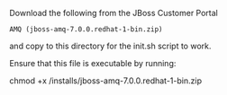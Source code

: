 Download the following from the JBoss Customer Portal

    AMQ (jboss-amq-7.0.0.redhat-1-bin.zip)

and copy to this directory for the init.sh script to work.

Ensure that this file is executable by running:

chmod +x /installs/jboss-amq-7.0.0.redhat-1-bin.zip
